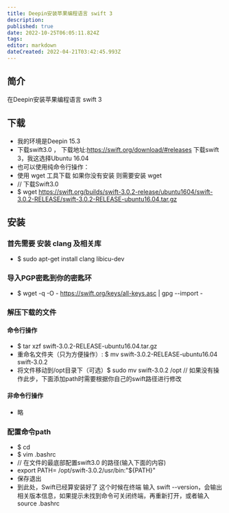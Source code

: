 ```yaml
---
title: Deepin安装苹果编程语言 swift 3
description: 
published: true
date: 2022-10-25T06:05:11.824Z
tags: 
editor: markdown
dateCreated: 2022-04-21T03:42:45.993Z
---
```


## 简介

在Deepin安装苹果编程语言 swift 3

## 下载

- 我的环境是Deepin 15.3
- 下载swift3.0 ， 下载地址:<https://swift.org/download/#releases> 下载swift 3，我这选择Ubuntu 16.04
- 也可以使用纯命令行操作：
- 使用 wget 工具下载 如果你没有安装 则需要安装 wget
- // 下载Swift3.0
- $ wget <https://swift.org/builds/swift-3.0.2-release/ubuntu1604/swift-3.0.2-RELEASE/swift-3.0.2-RELEASE-ubuntu16.04.tar.gz>

## 安装

### 首先需要 安装 clang 及相关库

- $ sudo apt-get install clang libicu-dev

### 导入PGP密匙到你的密匙环

- $ wget -q -O - <https://swift.org/keys/all-keys.asc> |  gpg --import -

### 解压下载的文件

#### 命令行操作

- $ tar xzf swift-3.0.2-RELEASE-ubuntu16.04.tar.gz
- 重命名文件夹（只为方便操作）: $ mv swift-3.0.2-RELEASE-ubuntu16.04 swift-3.0.2
- 将文件移动到/opt目录下（可选）$ sudo mv swift-3.0.2 /opt // 如果没有操作此步，下面添加path时需要根据你自己的swift路径进行修改

#### 非命令行操作

- 略

### 配置命令path

- $ cd
- $ vim .bashrc
- // 在文件的最底部配置swift3.0 的路径(输入下面的内容)
- export PATH= /opt/swift-3.0.2/usr/bin:"${PATH}"
- 保存退出
- 到此处，Swift已经算安装好了 这个时候在终端 输入 swift --version，会输出相关版本信息，如果提示未找到命令可关闭终端，再重新打开，或者输入source .bashrc
